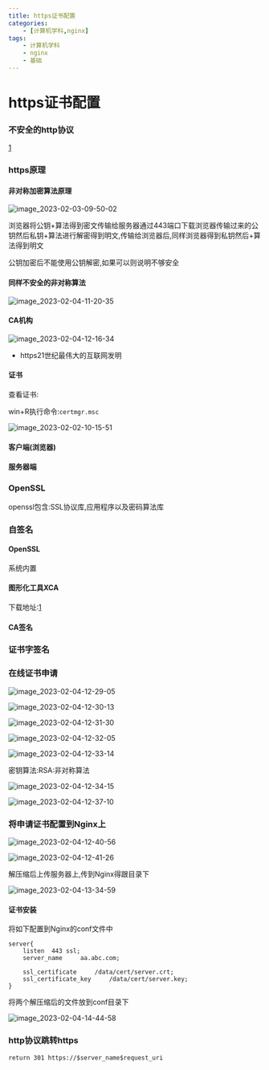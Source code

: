 ```yaml
---
title: https证书配置
categories:
    - [计算机学科,nginx]
tags:
    - 计算机学科
    - nginx
    - 基础
---
```


# https证书配置

### 不安全的http协议

[1](./不安全的http协议.md)

### https原理

#### 非对称加密算法原理

![image_2023-02-03-09-50-02](https://raw.githubusercontent.com/PigPigLetsGo/imeages/master/image_2023-02-03-09-50-02_20230225135318.png)

浏览器将公钥+算法得到密文传输给服务器通过443端口下载浏览器传输过来的公钥然后私钥+算法进行解密得到明文,传输给浏览器后,同样浏览器得到私钥然后+算法得到明文

公钥加密后不能使用公钥解密,如果可以则说明不够安全

#### 同样不安全的非对称算法

![image_2023-02-04-11-20-35](https://raw.githubusercontent.com/PigPigLetsGo/imeages/master/image_2023-02-04-11-20-35_20230225135333.png)

#### CA机构

![image_2023-02-04-12-16-34](https://raw.githubusercontent.com/PigPigLetsGo/imeages/master/image_2023-02-04-12-16-34_20230225135346.png)

- https21世纪最伟大的互联网发明

#### 证书

查看证书:

win+R执行命令:`certmgr.msc` 

![image_2023-02-02-10-15-51](https://raw.githubusercontent.com/PigPigLetsGo/imeages/master/image_2023-02-02-10-15-51_20230225135400.png)


#### 客户端(浏览器)

#### 服务器端

### OpenSSL

openssl包含:SSL协议库,应用程序以及密码算法库

### 自签名

#### OpenSSL

系统内置

#### 图形化工具XCA

下载地址:[1](https://www.hohnstaedt.de/xca/index.php/download)

#### CA签名

### 证书字签名

### 在线证书申请

![image_2023-02-04-12-29-05](https://raw.githubusercontent.com/PigPigLetsGo/imeages/master/image_2023-02-04-12-29-05_20230225135417.png)

![image_2023-02-04-12-30-13](https://raw.githubusercontent.com/PigPigLetsGo/imeages/master/image_2023-02-04-12-30-13_20230225135428.png)

![image_2023-02-04-12-31-30](https://raw.githubusercontent.com/PigPigLetsGo/imeages/master/image_2023-02-04-12-31-30_20230225135440.png)

![image_2023-02-04-12-32-05](https://raw.githubusercontent.com/PigPigLetsGo/imeages/master/image_2023-02-04-12-32-05_20230225135453.png)

![image_2023-02-04-12-33-14](https://raw.githubusercontent.com/PigPigLetsGo/imeages/master/image_2023-02-04-12-33-14_20230225135507.png)

密钥算法:RSA:非对称算法

![image_2023-02-04-12-34-15](https://raw.githubusercontent.com/PigPigLetsGo/imeages/master/image_2023-02-04-12-34-15_20230225135529.png)

![image_2023-02-04-12-37-10](https://raw.githubusercontent.com/PigPigLetsGo/imeages/master/image_2023-02-04-12-37-10_20230225135540.png)

### 将申请证书配置到Nginx上

![image_2023-02-04-12-40-56](https://raw.githubusercontent.com/PigPigLetsGo/imeages/master/image_2023-02-04-12-40-56_20230225135551.png)

![image_2023-02-04-12-41-26](https://raw.githubusercontent.com/PigPigLetsGo/imeages/master/image_2023-02-04-12-41-26_20230225135614.png)

解压缩后上传服务器上,传到Nginx得跟目录下

![image_2023-02-04-13-34-59](https://raw.githubusercontent.com/PigPigLetsGo/imeages/master/image_2023-02-04-13-34-59_20230225135629.png)

#### 证书安装

将如下配置到Nginx的conf文件中

```
server{
    listen  443 ssl;
    server_name     aa.abc.com;
    
    ssl_certificate     /data/cert/server.crt;
    ssl_certificate_key     /data/cert/server.key;
}
```

将两个解压缩后的文件放到conf目录下

![image_2023-02-04-14-44-58](https://raw.githubusercontent.com/PigPigLetsGo/imeages/master/image_2023-02-04-14-44-58_20230225135642.png)

### http协议跳转https

`return 301 https://$server_name$request_uri` 
